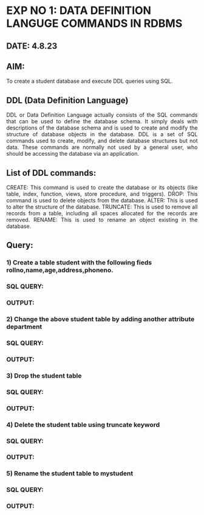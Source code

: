 # EXP NO 1: DATA DEFINITION LANGUGE COMMANDS IN RDBMS

## DATE: 4.8.23

## AIM:
To create a student database and execute DDL queries using SQL.


## DDL (Data Definition Language)
<div align="justify">
DDL or Data Definition Language actually consists of the SQL commands that can be used to define the database schema. It simply deals with descriptions of the database schema and is used to create and modify the structure of database objects in the database. DDL is a set of SQL commands used to create, modify, and delete database structures but not data. These commands are normally not used by a general user, who should be accessing the database via an application.
</div>
 
## List of DDL commands: 
<div align="justify">
CREATE: This command is used to create the database or its objects (like table, index, function, views, store procedure, and triggers).
DROP: This command is used to delete objects from the database.
ALTER: This is used to alter the structure of the database.
TRUNCATE: This is used to remove all records from a table, including all spaces allocated for the records are removed.
RENAME: This is used to rename an object existing in the database.
</div>

## Query:
### 1) Create a table student with the following fieds rollno,name,age,address,phoneno.

### SQL QUERY: 


### OUTPUT:

### 2) Change the above student table by adding another attribute department

### SQL QUERY: 

### OUTPUT:


### 3) Drop the student table
 
### SQL QUERY: 


### OUTPUT:


### 4) Delete the student table using truncate keyword

### SQL QUERY: 


### OUTPUT:



### 5) Rename the student table to mystudent

### SQL QUERY: 


### OUTPUT:

